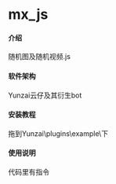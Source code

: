 # mx_js

#### 介绍
随机图及随机视频.js

#### 软件架构
Yunzai云仔及其衍生bot


#### 安装教程

拖到Yunzai\plugins\example\下

#### 使用说明

代码里有指令